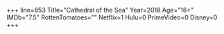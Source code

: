 +++
line=853
Title="Cathedral of the Sea"
Year=2018
Age="16+"
IMDb="7.5"
RottenTomatoes=""
Netflix=1
Hulu=0
PrimeVideo=0
Disney=0
+++

